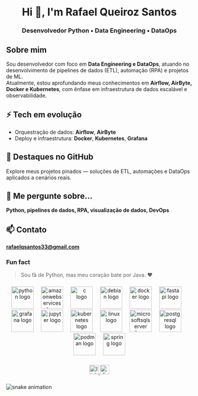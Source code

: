 <h1 align="center">Hi 👋, I'm Rafael Queiroz Santos</h1>

###

<h3 align="center">Desenvolvedor Python • Data Engineering • DataOps</h3>

###

## Sobre mim
Sou desenvolvedor com foco em **Data Engineering e DataOps**, atuando no desenvolvimento de pipelines de dados (ETL), automação (RPA) e projetos de ML.  
Atualmente, estou aprofundando meus conhecimentos em **Airflow, AirByte, Docker e Kubernetes**, com ênfase em infraestrutura de dados escalável e observabilidade.

## ⚡ Tech em evolução
- Orquestração de dados: **Airflow**, **AirByte**  
- Deploy e infraestrutura: **Docker**, **Kubernetes**, **Grafana**

## 🚀 Destaques no GitHub
Explore meus projetos pinados — soluções de ETL, automações e DataOps aplicados a cenários reais.

## 💬 Me pergunte sobre...
**Python, pipelines de dados, RPA, visualização de dados, DevOps**

## 📫 Contato
**rafaelqsantos33@gmail.com**

### Fun fact
> Sou fã de Python, mas meu coração bate por Java. ❤️

###

<div align="center">
  <img src="https://skillicons.dev/icons?i=py" height="60" alt="python logo"  />
  <img width="12" />
  <img src="https://skillicons.dev/icons?i=aws" height="60" alt="amazonwebservices logo"  />
  <img width="12" />
  <img src="https://cdn.jsdelivr.net/gh/devicons/devicon/icons/c/c-original.svg" height="60" alt="c logo"  />
  <img width="12" />
  <img src="https://cdn.jsdelivr.net/gh/devicons/devicon/icons/debian/debian-original.svg" height="60" alt="debian logo"  />
  <img width="12" />
  <img src="https://cdn.jsdelivr.net/gh/devicons/devicon/icons/docker/docker-original.svg" height="60" alt="docker logo"  />
  <img width="12" />
  <img src="https://cdn.jsdelivr.net/gh/devicons/devicon/icons/fastapi/fastapi-original.svg" height="60" alt="fastapi logo"  />
  <img width="12" />
  <img src="https://cdn.jsdelivr.net/gh/devicons/devicon/icons/grafana/grafana-original.svg" height="60" alt="grafana logo"  />
  <img width="12" />
  <img src="https://cdn.jsdelivr.net/gh/devicons/devicon/icons/jupyter/jupyter-original.svg" height="60" alt="jupyter logo"  />
  <img width="12" />
  <img src="https://cdn.jsdelivr.net/gh/devicons/devicon/icons/kubernetes/kubernetes-plain.svg" height="60" alt="kubernetes logo"  />
  <img width="12" />
  <img src="https://cdn.jsdelivr.net/gh/devicons/devicon/icons/linux/linux-original.svg" height="60" alt="linux logo"  />
  <img width="12" />
  <img src="https://cdn.jsdelivr.net/gh/devicons/devicon/icons/microsoftsqlserver/microsoftsqlserver-plain.svg" height="60" alt="microsoftsqlserver logo"  />
  <img width="12" />
  <img src="https://cdn.jsdelivr.net/gh/devicons/devicon/icons/postgresql/postgresql-original.svg" height="60" alt="postgresql logo"  />
  <img width="12" />
  <img src="https://cdn.jsdelivr.net/gh/devicons/devicon/icons/podman/podman-original.svg" height="60" alt="podman logo"  />
  <img width="12" />
  <img src="https://cdn.jsdelivr.net/gh/devicons/devicon/icons/spring/spring-original.svg" height="60" alt="spring logo"  />
</div>

###

<div align="center">
  <a href="https://www.linkedin.com/in/rafael-queiroz-santos" target="_blank">
    <img src="https://img.shields.io/static/v1?message=LinkedIn&logo=linkedin&label=&color=0077B5&logoColor=white&style=for-the-badge" height="25" alt="linkedin logo" />
  </a>
  <img src="https://img.shields.io/static/v1?message=Discord&logo=discord&label=&color=7289DA&logoColor=white&style=for-the-badge" height="25" alt="discord logo" />
</div>

###

![snake animation](https://github.com/RafaelQSantos-RQS/RafaelQSantos-RQS/blob/output/github-contribution-grid-snake2.svg)
